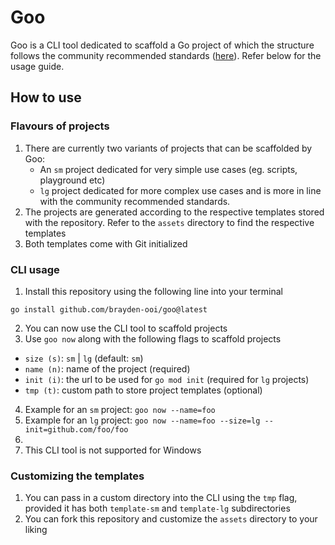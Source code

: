# Goo

Goo is a CLI tool dedicated to scaffold a Go project of which the structure follows the community recommended standards ([here](https://github.com/golang-standards/project-layout)). Refer below for the usage guide.

## How to use

### Flavours of projects

1. There are currently two variants of projects that can be scaffolded by Goo:
   - An `sm` project dedicated for very simple use cases (eg. scripts, playground etc)
   - `lg` project dedicated for more complex use cases and is more in line with the community recommended standards.
2. The projects are generated according to the respective templates stored with the repository. Refer to the `assets` directory to find the respective templates
3. Both templates come with Git initialized

### CLI usage
1. Install this repository using the following line into your terminal

`go install github.com/brayden-ooi/goo@latest`

2. You can now use the CLI tool to scaffold projects
3. Use `goo now` along with the following flags to scaffold projects
  - `size (s)`: `sm` | `lg` (default: `sm`)
  - `name (n)`: name of the project (required)
  - `init (i)`: the url to be used for `go mod init` (required for `lg` projects)
  - `tmp (t)`: custom path to store project templates (optional)

4. Example for an `sm` project: `goo now --name=foo`
5. Example for an `lg` project: `goo now --name=foo --size=lg --init=github.com/foo/foo`
6. 
7. This CLI tool is not supported for Windows

### Customizing the templates
1. You can pass in a custom directory into the CLI using the `tmp` flag, provided it has both `template-sm` and `template-lg` subdirectories
2. You can fork this repository and customize the `assets` directory to your liking

